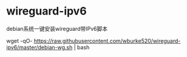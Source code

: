 # wireguard-ipv6
debian系统一键安装wireguard带IPv6脚本

wget -qO- https://raw.githubusercontent.com/wburke520/wireguard-ipv6/master/debian-wg.sh | bash
